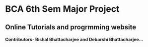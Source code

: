 # BCA 6th Sem Major Project
## Online Tutorials and progrmming website 
#### Contributors- Bishal Bhattacharjee and Debarshi Bhattacharjee...
